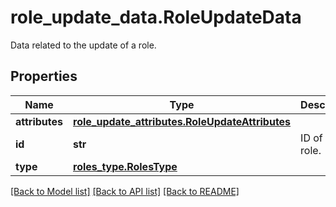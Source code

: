 # role_update_data.RoleUpdateData

Data related to the update of a role.
## Properties
Name | Type | Description | Notes
------------ | ------------- | ------------- | -------------
**attributes** | [**role_update_attributes.RoleUpdateAttributes**](RoleUpdateAttributes.md) |  | [optional] 
**id** | **str** | ID of the role. | [optional] 
**type** | [**roles_type.RolesType**](RolesType.md) |  | [optional] 

[[Back to Model list]](../README.md#documentation-for-models) [[Back to API list]](../README.md#documentation-for-api-endpoints) [[Back to README]](../README.md)



